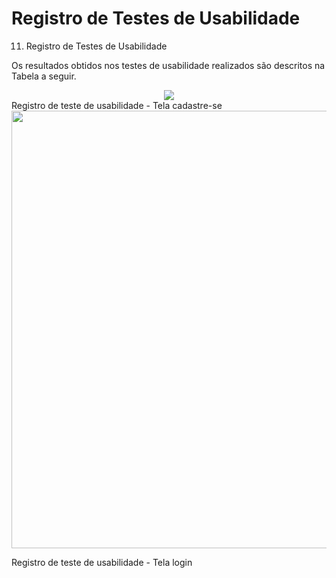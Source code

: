 # Registro de Testes de Usabilidade
11.  Registro de Testes de Usabilidade


Os resultados obtidos nos testes de usabilidade realizados são descritos na Tabela a seguir.

<div align="center">
<img src="https://github.com/ICEI-PUC-Minas-PMV-ADS/pmv-ads-2023-1-e2-proj-int-t5-grupo4/blob/main/docs/img/WhatsApp%20Image%202023-05-10%20at%2022.18.40.jpg"/>
</div>
Registro de teste de usabilidade - Tela cadastre-se

<div align="center">
<img src="https://user-images.githubusercontent.com/83494301/231966157-f0bd4268-76b9-47a4-a0ad-0c0349376b46.png" width="700px" />
</div>

Registro de teste de usabilidade - Tela login

